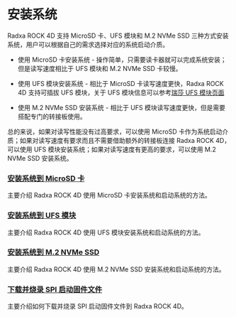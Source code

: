 # 安装系统

Radxa ROCK 4D 支持 MicroSD 卡、UFS 模块和 M.2 NVMe SSD 三种方式安装系统，用户可以根据自己的需求选择对应的系统启动介质。

- 使用 MicroSD 卡安装系统 - 操作简单，只需要读卡器就可以完成系统安装；但是读写速度相比于 UFS 模块和 M.2 NVMe SSD 卡较慢。

- 使用 UFS 模块安装系统 - 相比于 MicroSD 卡读写速度更快，Radxa ROCK 4D 支持可插拔 UFS 模块，关于 UFS 模块信息可以参考[瑞莎 UFS 模块页面](https://radxa.com/products/accessories/ufs-module)

- 使用 M.2 NVMe SSD 安装系统 - 相比于 UFS 模块读写速度更快，但是需要搭配专门的转接板使用。

总的来说，如果对读写性能没有过高要求，可以使用 MicroSD 卡作为系统启动介质；如果对读写速度有要求而且不需要借助额外的转接板连接 Radxa ROCK 4D，可以使用 UFS 模块安装系统；如果对读写速度有更高的要求，可以使用 M.2 NVMe SSD 安装系统。

### [安装系统到 MicroSD 卡](/rock4/rock4d/getting-started/install-system/boot_sd)

主要介绍 Radxa ROCK 4D 使用 MicroSD 卡安装系统和启动系统的方法。

### [安装系统到 UFS 模块](/rock4/rock4d/getting-started/install-system/ufs-system)

主要介绍 Radxa ROCK 4D 使用 UFS 模块安装系统和启动系统的方法。

### [安装系统到 M.2 NVMe SSD](/rock4/rock4d/getting-started/install-system/nvme-system)

主要介绍 Radxa ROCK 4D 使用 M.2 NVMe SSD 安装系统和启动系统的方法。

### [下载并烧录 SPI 启动固件文件](/rock4/rock4d/getting-started/install-system/boot_start)

主要介绍如何下载并烧录 SPI 启动固件文件到 Radxa ROCK 4D。
